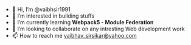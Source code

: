 - 👋 Hi, I’m @vaibhsir1991
- 👀 I’m interested in building stuffs
- 🌱 I’m currently learning **Webpack5 - Module Federation**
- 💞️ I’m looking to collaborate on any intresting Web development work
- 📫 How to reach me [vaibhav_sirsikar@yahoo.com](mailto:vaibhav_sirsikar@yahoo.com)

<!---
vaibhsir1991/vaibhsir1991 is a ✨ special ✨ repository because its `README.md` (this file) appears on your GitHub profile.
You can click the Preview link to take a look at your changes.
--->
